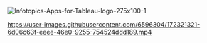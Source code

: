![Infotopics-Apps-for-Tableau-logo-275x100-1](https://user-images.githubusercontent.com/6596304/171176046-2ab18edd-a831-4a9e-b77d-df4431432c46.png)






https://user-images.githubusercontent.com/6596304/172321321-6d06c63f-eeee-46e0-9255-754524ddd189.mp4


